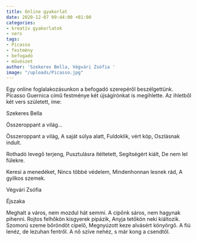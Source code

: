 ```yaml
---
title: Online gyakorlat
date: 2020-12-07 09:44:00 +01:00
categories:
- kreatív gyakorlatok
- vers
tags:
- Picasso
- festmény
- befogadó
- művészet
author: 'Szekeres Bella, Végvári Zsófia '
image: "/uploads/Picasso.jpg"
---
```


Egy online foglalakozásunkon a befogadó szerepéről beszélgettünk. Picasso Guernica című festménye két újságírónkat is megihlette. Az ihletből két vers született, íme: 

Szekeres Bella


Összeroppant a világ...


Összeroppant a világ,
A saját súlya alatt,
Fuldoklik, vért köp,
Oszlásnak indult.


Rothadó levegő terjeng,
Pusztulásra ítéltetett,
Segítségért kiált,
De nem lel fülekre.


Keresi a menedéket,
Nincs többé védelem,
Mindenhonnan lesnek rád,
A gyilkos szemek.

Végvári Zsófia


Éjszaka


Meghalt a város, 
nem mozdul hát semmi. 
A cipőnk sáros, 
nem hagynak pihenni. 
Rojtos felhőkön
kisgyerek pipázik,
Anyja tetőkön
neki kiáltozik. 
Szomorú szeme
bőröndöt cipelő, 
Megnyúzott keze
alvásért könyörgő. 
A fiú lenéz,
de lezuhan fentről.
A nő szíve nehéz,
s már kong a csendtől.